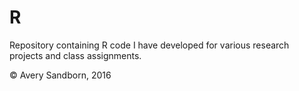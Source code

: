 # R

Repository containing R code I have developed for various research projects and class assignments.

© Avery Sandborn, 2016
